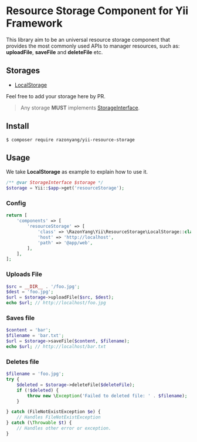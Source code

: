 # Resource Storage Component for Yii Framework

This library aim to be an universal resource storage component that provides the most commonly used APIs to manager resources, such as:
**uploadFile**, **saveFile** and **deleteFile** etc.

## Storages

- [LocalStorage](src/LocalStorage.php)

Feel free to add your storage here by PR.

> Any storage **MUST** implements [StorageInterface](src/StorageInterface.php).

## Install

```
$ composer require razonyang/yii-resource-storage
```


## Usage

We take **LocalStorage** as example to explain how to use it.

```php
/** @var StorageInterface $storage */
$storage = Yii::$app->get('resourceStorage');
```

### Config

```php
return [
    'components' => [
        'resourceStorage' => [
            'class' => \RazonYang\Yii\ResourceStorage\LocalStorage::class,
            'host' => 'http://localhost',
            'path' => '@app/web',
        ],
    ],
];
```

### Uploads File

```php
$src = __DIR__ . '/foo.jpg';
$dest = 'foo.jpg';
$url = $storage->uploadFile($src, $dest);
echo $url; // http://localhost/foo.jpg
```

### Saves file

```php
$content = 'bar';
$filename = 'bar.txt';
$url = $storage->saveFile($content, $filename);
echo $url; // http://localhost/bar.txt
```

### Deletes file

```php
$filename = 'foo.jpg';
try {
    $deleted = $storage->deleteFile($deleteFile);
    if (!$deleted) {
        throw new \Exception('Failed to deleted file: ' . $filename);
    }

} catch (FileNotExistException $e) {
    // Handles FileNotExistException
} catch (\Throwable $t) {
    // Handles other error or exception.
}
```
